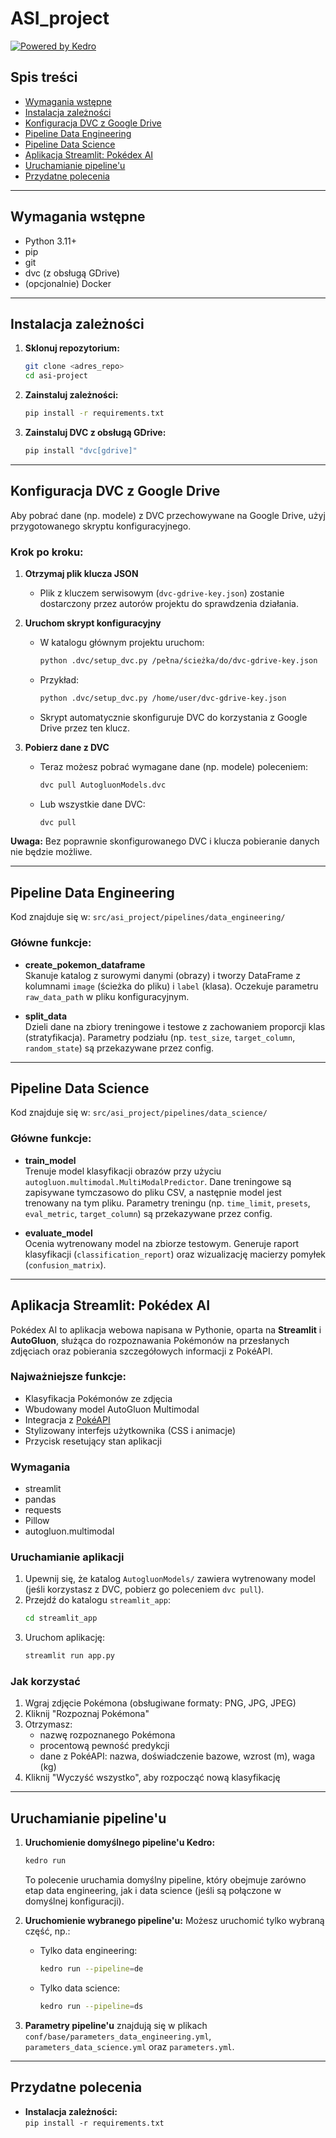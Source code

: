 # ASI_project

[![Powered by Kedro](https://img.shields.io/badge/powered_by-kedro-ffc900?logo=kedro)](https://kedro.org)

## Spis treści
- [Wymagania wstępne](#wymagania-wstępne)
- [Instalacja zależności](#instalacja-zależności)
- [Konfiguracja DVC z Google Drive](#konfiguracja-dvc-z-google-drive)
- [Pipeline Data Engineering](#pipeline-data-engineering)
- [Pipeline Data Science](#pipeline-data-science)
- [Aplikacja Streamlit: Pokédex AI](#aplikacja-streamlit-pokédex-ai)
- [Uruchamianie pipeline'u](#uruchamianie-pipelineu)
- [Przydatne polecenia](#przydatne-polecenia)

---

## Wymagania wstępne

- Python 3.11+
- pip
- git
- dvc (z obsługą GDrive)
- (opcjonalnie) Docker

---

## Instalacja zależności

1. **Sklonuj repozytorium:**
   ```bash
   git clone <adres_repo>
   cd asi-project
   ```

2. **Zainstaluj zależności:**
   ```bash
   pip install -r requirements.txt
   ```

3. **Zainstaluj DVC z obsługą GDrive:**
   ```bash
   pip install "dvc[gdrive]"
   ```

---

## Konfiguracja DVC z Google Drive

Aby pobrać dane (np. modele) z DVC przechowywane na Google Drive, użyj przygotowanego skryptu konfiguracyjnego.

### Krok po kroku:

1. **Otrzymaj plik klucza JSON**
   - Plik z kluczem serwisowym (`dvc-gdrive-key.json`) zostanie dostarczony przez autorów projektu do sprawdzenia działania.

2. **Uruchom skrypt konfiguracyjny**
   - W katalogu głównym projektu uruchom:
     ```bash
     python .dvc/setup_dvc.py /pełna/ścieżka/do/dvc-gdrive-key.json
     ```
   - Przykład:
     ```bash
     python .dvc/setup_dvc.py /home/user/dvc-gdrive-key.json
     ```
   - Skrypt automatycznie skonfiguruje DVC do korzystania z Google Drive przez ten klucz.

3. **Pobierz dane z DVC**
   - Teraz możesz pobrać wymagane dane (np. modele) poleceniem:
     ```bash
     dvc pull AutogluonModels.dvc
     ```
   - Lub wszystkie dane DVC:
     ```bash
     dvc pull
     ```

**Uwaga:**
Bez poprawnie skonfigurowanego DVC i klucza pobieranie danych nie będzie możliwe.

---

## Pipeline Data Engineering

Kod znajduje się w:
`src/asi_project/pipelines/data_engineering/`

### Główne funkcje:
- **create_pokemon_dataframe**  
  Skanuje katalog z surowymi danymi (obrazy) i tworzy DataFrame z kolumnami `image` (ścieżka do pliku) i `label` (klasa). Oczekuje parametru `raw_data_path` w pliku konfiguracyjnym.

- **split_data**  
  Dzieli dane na zbiory treningowe i testowe z zachowaniem proporcji klas (stratyfikacja). Parametry podziału (np. `test_size`, `target_column`, `random_state`) są przekazywane przez config.

---

## Pipeline Data Science

Kod znajduje się w:
`src/asi_project/pipelines/data_science/`

### Główne funkcje:
- **train_model**  
  Trenuje model klasyfikacji obrazów przy użyciu `autogluon.multimodal.MultiModalPredictor`. Dane treningowe są zapisywane tymczasowo do pliku CSV, a następnie model jest trenowany na tym pliku. Parametry treningu (np. `time_limit`, `presets`, `eval_metric`, `target_column`) są przekazywane przez config.

- **evaluate_model**  
  Ocenia wytrenowany model na zbiorze testowym. Generuje raport klasyfikacji (`classification_report`) oraz wizualizację macierzy pomyłek (`confusion_matrix`).

---

## Aplikacja Streamlit: Pokédex AI

Pokédex AI to aplikacja webowa napisana w Pythonie, oparta na **Streamlit** i **AutoGluon**, służąca do rozpoznawania Pokémonów na przesłanych zdjęciach oraz pobierania szczegółowych informacji z PokéAPI.

### Najważniejsze funkcje:
- Klasyfikacja Pokémonów ze zdjęcia
- Wbudowany model AutoGluon Multimodal
- Integracja z [PokéAPI](https://pokeapi.co)
- Stylizowany interfejs użytkownika (CSS i animacje)
- Przycisk resetujący stan aplikacji

### Wymagania
- streamlit
- pandas
- requests
- Pillow
- autogluon.multimodal

### Uruchamianie aplikacji
1. Upewnij się, że katalog `AutogluonModels/` zawiera wytrenowany model (jeśli korzystasz z DVC, pobierz go poleceniem `dvc pull`).
2. Przejdź do katalogu `streamlit_app`:
   ```bash
   cd streamlit_app
   ```
3. Uruchom aplikację:
   ```bash
   streamlit run app.py
   ```

### Jak korzystać
1. Wgraj zdjęcie Pokémona (obsługiwane formaty: PNG, JPG, JPEG)
2. Kliknij "Rozpoznaj Pokémona"
3. Otrzymasz:
   - nazwę rozpoznanego Pokémona
   - procentową pewność predykcji
   - dane z PokéAPI: nazwa, doświadczenie bazowe, wzrost (m), waga (kg)
4. Kliknij "Wyczyść wszystko", aby rozpocząć nową klasyfikację

---

## Uruchamianie pipeline'u

1. **Uruchomienie domyślnego pipeline'u Kedro:**
   ```bash
   kedro run
   ```
   To polecenie uruchamia domyślny pipeline, który obejmuje zarówno etap data engineering, jak i data science (jeśli są połączone w domyślnej konfiguracji).

2. **Uruchomienie wybranego pipeline'u:**
   Możesz uruchomić tylko wybraną część, np.:
   - Tylko data engineering:
     ```bash
     kedro run --pipeline=de
     ```
   - Tylko data science:
     ```bash
     kedro run --pipeline=ds
     ```

3. **Parametry pipeline'u** znajdują się w plikach `conf/base/parameters_data_engineering.yml`, `parameters_data_science.yml` oraz `parameters.yml`.

---

## Przydatne polecenia

- **Instalacja zależności:**  
  `pip install -r requirements.txt`
